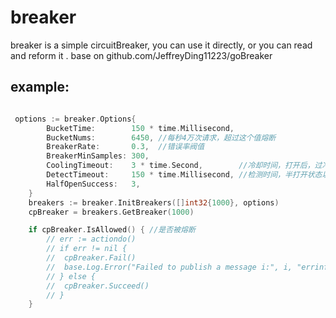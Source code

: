# breaker

breaker is a simple circuitBreaker, you can use it directly, or you can read and reform it .
base on github.com/JeffreyDing11223/goBreaker


## example:
```go

 options := breaker.Options{
		BucketTime:        150 * time.Millisecond,
		BucketNums:        6450, //每秒4万次请求，超过这个值熔断
		BreakerRate:       0.3,  //错误率阀值
		BreakerMinSamples: 300,
		CoolingTimeout:    3 * time.Second,        //冷却时间，打开后，过冷却时间后变成半打开
		DetectTimeout:     150 * time.Millisecond, //检测时间，半打开状态以检测时间去发送请求，成功次数到达HalfOpenSuccess后，关闭熔断器
		HalfOpenSuccess:   3,
	}
	breakers := breaker.InitBreakers([]int32{1000}, options)
	cpBreaker = breakers.GetBreaker(1000)

	if cpBreaker.IsAllowed() { //是否被熔断
		// err := actiondo()
		// if err != nil {
		// 	cpBreaker.Fail()
		// 	base.Log.Error("Failed to publish a message i:", i, "errinfo:", err.Error())
		// } else {
		// 	cpBreaker.Succeed()
		// }
	}
  
```

